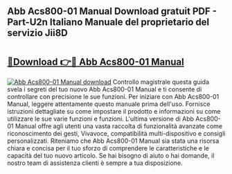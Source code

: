 ## Abb Acs800-01 Manual Download gratuit PDF - Part-U2n Italiano Manuale del proprietario del servizio Jii8D

# <h2><a href="http://dfe8t0.blite.top/?on=Abb+Acs800-01+Manual">🔗Download 👉🔴 Abb Acs800-01 Manual</a></h2>

[![Abb Acs800-01 Manual download](https://i.imgur.com/lujVjoI.png)](http://dfe8t0.blite.top/?on=Abb+Acs800-01+Manual)
Controllo magistrale questa guida svela i segreti del tuo nuovo Abb Acs800-01 Manual e ti consente di controllare con precisione le sue funzioni. Per iniziare con Abb Acs800-01 Manual, leggere attentamente questo manuale prima dell'uso. Fornisce istruzioni dettagliate su come impostare il prodotto e informazioni su come utilizzare le sue varie funzioni e funzioni. L'ultima versione di Abb Acs800-01 Manual offre agli utenti una vasta raccolta di funzionalità avanzate come riconoscimento dei gesti, Vivavoce, compatibilità multi-dispositivo e consigli personalizzati. Riteniamo che Abb Acs800-01 Manual sia stata una risorsa chiara e concisa per il tuo sforzo di comprendere le caratteristiche e le capacità del tuo nuovo articolo. Se hai bisogno di aiuto o hai domande, il nostro team di assistenza clienti è sempre a tua disposizione.
